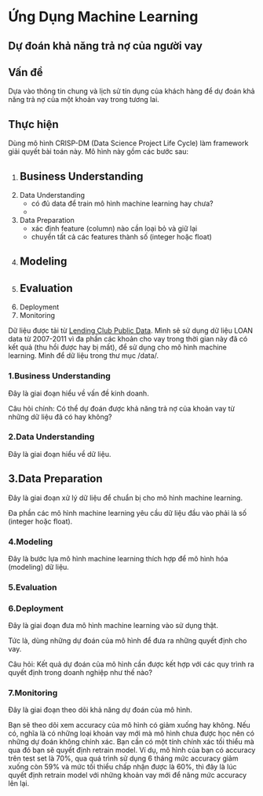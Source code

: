 # Ứng Dụng Machine Learning
## Dự đoán khả năng trả nợ của người vay

## Vấn đề
Dựa vào thông tin chung và lịch sử tín dụng của khách hàng để dự đoán khả năng trả nợ của một khoản vay trong tương lai.

## Thực hiện
Dùng mô hình CRISP-DM (Data Science Project Life Cycle) làm framework giải quyết bài toán này. Mô hình này gồm các bước sau:
1. Business Understanding
    - 
2. Data Understanding
    - có đủ data để train mô hình machine learning hay chưa?
    - 
3. Data Preparation
    - xác định feature (column) nào cần loại bỏ và giữ lại
    - chuyển tất cả các features thành số (integer hoặc float)
4. Modeling
    - 
5. Evaluation
    - 
6. Deployment
7. Monitoring

Dữ liệu được tải từ [Lending Club Public Data](https://www.lendingclub.com/info/download-data.action). Mình sẽ sử dụng dữ liệu LOAN data từ 2007-2011 vì đa phần các khoản cho vay trong thời gian này đã có kết quả (thu hồi được hay bị mất), để sử dụng cho mô hình machine learning. Mình để dữ liệu trong thư mục /data/.

### 1.Business Understanding
Đây là giai đoạn hiểu về vấn đề kinh doanh.

Câu hỏi chính: Có thể dự đoán được khả năng trả nợ của khoản vay từ những dữ liệu đã có hay không?

### 2.Data Understanding
Đây là giai đoạn hiểu về dữ liệu.

## 3.Data Preparation
Đây là giai đoạn xử lý dữ liệu để chuẩn bị cho mô hình machine learning.

Đa phần các mô hình machine learning yêu cầu dữ liệu đầu vào phải là số (integer hoặc float).

### 4.Modeling
Đây là bước lựa mô hình machine learning thích hợp để mô hình hóa (modeling) dữ liệu.

### 5.Evaluation

### 6.Deployment
Đây là giai đoạn đưa mô hình machine learning vào sử dụng thật. 

Tức là, dùng những dự đoán của mô hình để đưa ra những quyết định cho vay.

Câu hỏi:
Kết quả dự đoán của mô hình cần được kết hợp với các quy trình ra quyết định trong doanh nghiệp như thế nào?

### 7.Monitoring
Đây là giai đoạn theo dõi khả năng dự đoán của mô hình.

Bạn sẽ theo dõi xem accuracy của mô hình có giảm xuống hay không. Nếu có, nghĩa là có những loại khoản vay mới mà mô hình chưa được học nên có những dự đoán không chính xác. Bạn cần có một tính chính xác tối thiểu mà qua đó bạn sẽ quyết định retrain model. 
Ví dụ, mô hình của bạn có accuracy trên test set là 70%, qua quá trình sử dụng 6 tháng mức accuracy giảm xuống còn 59% và mức tối thiểu chấp nhận được là 60%, thì đây là lúc quyết định retrain model với những khoản vay mới để nâng mức accuracy lên lại.

